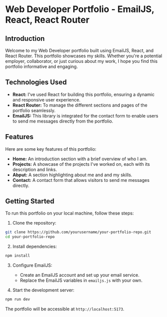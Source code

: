 
# Web Developer Portfolio - EmailJS, React, React Router

## Introduction
Welcome to my Web Developer portfolio built using EmailJS, React, and React Router. This portfolio showcases my skills. Whether you're a potential employer, collaborator, or just curious about my work, I hope you find this portfolio informative and engaging.

## Technologies Used
- **React:** I've used React for building this portfolio, ensuring a dynamic and responsive user experience.
- **React Router:** To manage the different sections and pages of the portfolio seamlessly.
- **EmailJS:** This library is integrated for the contact form to enable users to send me messages directly from the portfolio.

## Features
Here are some key features of this portfolio:

- **Home:** An introduction section with a brief overview of who I am.
- **Projects:** A showcase of the projects I've worked on, each with its description and links.
- **Abput:** A section highlighting about me and and my skills.
- **Contact:** A contact form that allows visitors to send me messages directly.

## Getting Started
To run this portfolio on your local machine, follow these steps:

1. Clone the repository:

```bash
git clone https://github.com/yourusername/your-portfolio-repo.git
cd your-portfolio-repo
```

2. Install dependencies:

```bash
npm install
```

3. Configure EmailJS:
   - Create an EmailJS account and set up your email service.
   - Replace the EmailJS variables in `emailjs.js` with your own.

4. Start the development server:

```bash
npm run dev
```

The portfolio will be accessible at `http://localhost:5173`.
